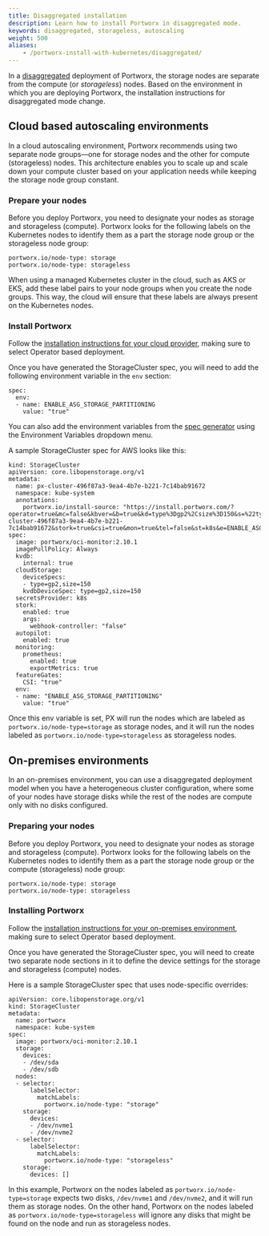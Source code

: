 ```yaml
---
title: Disaggregated installation
description: Learn how to install Portworx in disaggregated mode.
keywords: disaggregated, storageless, autoscaling
weight: 500
aliases:
    - /portworx-install-with-kubernetes/disaggregated/
---
```


In a [disaggregated](/cloud-references/deployment-arch/#approach-a-separate-storage-and-compute-clusters) deployment of Portworx, the storage nodes are separate from the compute (or _storageless_) nodes. Based on the environment in which you are deploying Portworx, the installation instructions for disaggregated mode change.

## Cloud based autoscaling environments

In a cloud autoscaling environment, Portworx recommends using two separate node groups—one for storage nodes and the other for compute (storageless) nodes. This architecture enables you to scale up and scale down your compute cluster based on your application needs while keeping the storage node group constant.

### Prepare your nodes

Before you deploy Portworx, you need to designate your nodes as storage and storageless (compute). Portworx looks for the following labels on the Kubernetes nodes to identify them as a part the storage node group or the storageless node group:

```text
portworx.io/node-type: storage
portworx.io/node-type: storageless
```

When using a managed Kubernetes cluster in the cloud, such as AKS or EKS, add these label pairs to your node groups when you create the node groups. This way, the cloud will ensure that these labels are always present on the Kubernetes nodes.

### Install Portworx 

Follow the [installation instructions for your cloud provider](/install-portworx/cloud/), making sure to select Operator based deployment.

Once you have generated the StorageCluster spec, you will need to add the following environment variable in the `env` section:

```text
spec:
  env:
  - name: ENABLE_ASG_STORAGE_PARTITIONING
    value: "true"
```

You can also add the environment variables from the [spec generator](http://central.portworx.com) using the Environment Variables dropdown menu.

A sample StorageCluster spec for AWS looks like this:

```text
kind: StorageCluster
apiVersion: core.libopenstorage.org/v1
metadata:
  name: px-cluster-496f87a3-9ea4-4b7e-b221-7c14bab91672
  namespace: kube-system
  annotations:
    portworx.io/install-source: "https://install.portworx.com/?operator=true&mc=false&kbver=&b=true&kd=type%3Dgp2%2Csize%3D150&s=%22type%3Dgp2%2Csize%3D150%22&c=px-cluster-496f87a3-9ea4-4b7e-b221-7c14bab91672&stork=true&csi=true&mon=true&tel=false&st=k8s&e=ENABLE_ASG_STORAGE_PARTITIONING%3Dtrue&promop=true"
spec:
  image: portworx/oci-monitor:2.10.1
  imagePullPolicy: Always
  kvdb:
    internal: true
  cloudStorage:
    deviceSpecs:
    - type=gp2,size=150
    kvdbDeviceSpec: type=gp2,size=150
  secretsProvider: k8s
  stork:
    enabled: true
    args:
      webhook-controller: "false"
  autopilot:
    enabled: true
  monitoring:
    prometheus:
      enabled: true
      exportMetrics: true
  featureGates:
    CSI: "true"
  env:
  - name: "ENABLE_ASG_STORAGE_PARTITIONING"
    value: "true"
```

Once this env variable is set, PX will run the nodes which are labeled as `portworx.io/node-type=storage` as storage nodes, and it will run the nodes labeled as `portworx.io/node-type=storageless` as storageless nodes.


## On-premises environments

In an on-premises environment, you can use a disaggregated deployment model when you have a heterogeneous cluster configuration, where some of your nodes have storage disks while the rest of the nodes are compute only with no disks configured. 

### Preparing your nodes

Before you deploy Portworx, you need to designate your nodes as storage and storageless (compute). Portworx looks for the following labels on the Kubernetes nodes to identify them as a part the storage node group or the compute (storageless) node group:

```text
portworx.io/node-type: storage
portworx.io/node-type: storageless
```

### Installing Portworx

Follow the [installation instructions for your on-premises environment](/install-portworx/on-premises/other/operator/), making sure to select Operator based deployment.

Once you have generated the StorageCluster spec, you will need to create two separate node sections in it to define the device settings for the storage and storageless (compute) nodes.

Here is a sample StorageCluster spec that uses node-specific overrides:

```text
apiVersion: core.libopenstorage.org/v1
kind: StorageCluster
metadata:
  name: portworx
  namespace: kube-system
spec:
  image: portworx/oci-monitor:2.10.1
  storage:
    devices:
    - /dev/sda
    - /dev/sdb
  nodes:
  - selector:
      labelSelector:
        matchLabels:
          portworx.io/node-type: "storage"
    storage:
      devices:
      - /dev/nvme1
      - /dev/nvme2
  - selector:
      labelSelector:
        matchLabels:
          portworx.io/node-type: "storageless"
    storage:
      devices: []
```

In this example, Portworx on the nodes labeled as `portworx.io/node-type=storage` expects two disks, `/dev/nvme1` and `/dev/nvme2`, and it will run them as storage nodes. On the other hand, Portworx on the nodes labeled as `portworx.io/node-type=storageless` will ignore any disks that might be found on the node and run as storageless nodes.